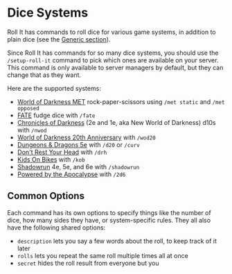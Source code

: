# Dice Systems

Roll It has commands to roll dice for various game systems, in addition to plain dice (see the [Generic section](/systems/generic)).

Since Roll It has commands for so many dice systems, you should use the `/setup-roll-it` command to pick which ones are available on your server. This command is only available to server managers by default, but they can change that as they want.

Here are the supported systems:

* [World of Darkness MET](/systems/met) rock-paper-scissors using `/met static` and `/met opposed`
* [FATE](/systems/fate) fudge dice with `/fate`
* [Chronicles of Darkness](/systems/nwod) (2e and 1e, aka New World of Darkness) d10s with `/nwod`
* [World of Darkness 20th Anniversary](/systems/wod20) with `/wod20`
* [Dungeons & Dragons 5e](/systems/dnd5e) with `/d20` or `/curv`
* [Don't Rest Your Head](/systems/drh) with `/drh`
* [Kids On Bikes](/systems/kob) with `/kob`
* [Shadowrun](/systems/shadowrun) 4e, 5e, and 6e with `/shadowrun`
* [Powered by the Apocalypse](/systems/pba) with `/2d6`

## Common Options

Each command has its own options to specify things like the number of dice, how many sides they have, or system-specific rules. They all also have the following shared options:

* `description` lets you say a few words about the roll, to keep track of it later
* `rolls` lets you repeat the same roll multiple times all at once
* `secret` hides the roll result from everyone but you

